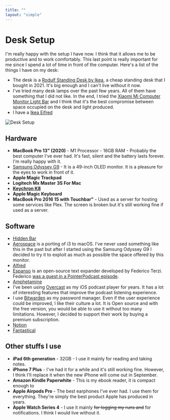 ```yaml
---
title: ""
layout: "simple"
---
```


# Desk Setup


I'm really happy with the setup I have now. I think that it allows me to be productive and to work comfortably. This last point is really important for me since I spend a lot of time in front of the computer. Here's a list of the things I have on my desk:

- The desk is a [Rodulf Standing Desk by Ikea](https://www.ikea.com/it/it/p/rodulf-scrivania-regolabile-in-altezza-grigio-bianco-s99326170/), a cheap standing desk that I bought in 2021. It's big enough and I can't live without it now.
- I've tried many desk lamps over the past few years. All of them have something that I did not like. In the end, I tried the [Xiaomi Mi Computer Monitor Light Bar](https://www.mi.com/it/product/mi-computer-monitor-light-bar/) and I think that it's the best compromise between space occupied on the desk and light produced.
- I have a [Ikea Eifred](https://www.ikea.com/it/it/p/eifred-sedia-con-appoggio-per-ginocchia-gunnared-nero-grigio-90527069/)

![Desk Setup](/img/desk.jpeg)


## Hardware

- **MacBook Pro 13" (2020)** - M1 Processor - 16GB RAM - Probably the best computer I've ever had. It's fast, silent and the battery lasts forever. I'm really happy with it.
- [Samsung Odyssey G9]() - It is a 49-inch OLED monitor. It is a pleasure for the eyes to work in front of it.
- **Apple Magic Trackpad**
- **Logitech Mx Master 3S For Mac**
- **[Keychron K8](https://www.keychron.com/products/keychron-k8-tenkeyless-wireless-mechanical-keyboard)**
- **Apple Magic Keyboard**
- **MacBook Pro 2016 15 with Touchbar"** - Used as a server for hosting some services like Plex. The screen is broken but it's still working fine if used as a server.

## Software

- [Hidden Bar](https://apps.apple.com/us/app/hidden-bar/id1452453066?mt=12)
- [Aerospace](https://github.com/nikitabobko/AeroSpace) is a porting of i3 to macOS. I've never used something like this in the past but after I started using the Samsung Odyssey G9 I decided to try it to exploit as much as possible the space offered by this monitor.
- [Alfred](https://www.alfredapp.com/)
- [Espanso](https://espanso.org/) is an open-source text expander developed by Federico Terzi. Federico [was a guest in a PointerPodcast episode](https://pointerpodcast.it/p/pointer46-espanso-rust-e-open-source-con-federico-terzi/).
- [Amphetamine](https://apps.apple.com/it/app/amphetamine/id937984704?mt=12)
- I've been using [Overcast](https://overcast.fm/) as my iOS podcast player for years. It has a lot of interesting features that improve the podcast listening experience.
- I use [Bitwarden](https://bitwarden.com) as my password manager. Even if the user experience could be improved, I like their culture a lot. It is Open source and with the free version, you would be able to use it without too many limitations. However, I decided to support their work by buying a premium subscription. 
- [Notion](https://www.notion.so/)
- [Fantastical](https://flexibits.com/fantastical)

## Other stuffs I use

- **iPad 6th generation** - 32GB - I use it mainly for reading and taking notes.
- **iPhone 7 Plus** - I've had it for a while and it's still working fine. However, I think I'll replace it when the new iPhone will come out in September.
- **Amazon Kindle Paperwhite** - This is my ebook reader, it is compact enough to 
- **Apple Airpods Pro** - The best earphones I've ever had. I use them for everything. They're simply the best product Apple has produced in years.
- **Apple Watch Series 4** - I use it mainly <del>for logging my runs and</del> for notifications. I think I would live without it.